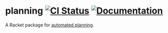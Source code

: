 # planning [![CI Status][ci-status-badge]][ci-status] [![Documentation][docs-badge]][docs]

A Racket package for [automated planning][wiki-automated-planning].

[ci-status]: https://github.com/jackfirth/planning/actions
[ci-status-badge]: https://github.com/jackfirth/planning/workflows/CI/badge.svg
[docs]: https://docs.racket-lang.org/planning/index.html
[docs-badge]: https://img.shields.io/badge/docs-published-blue.svg
[wiki-automated-planning]: https://en.wikipedia.org/wiki/Automated_planning_and_scheduling

